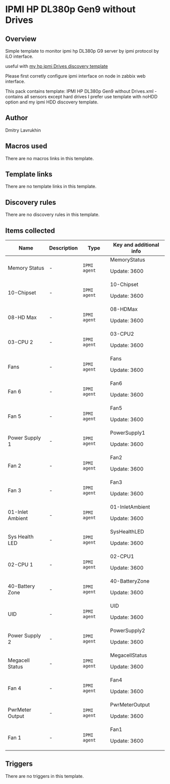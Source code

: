 # IPMI HP DL380p Gen9 without Drives

## Overview

Simple template to monitor ipmi hp DL380p G9 server by ipmi protocol by iLO interface.


useful with [my hp ipmi Drives discovery template](cat-server-hardware/hp/ipmi-hp-servers-hdd-discovery)


Please first corretly configure ipmi interface on node in zabbix web interface.


This pack contains template: IPMI HP DL380p Gen9 without Drives.xml - contains all sensors except hard drives I prefer use template with noHDD option and my ipmi HDD discovery template.



## Author

Dmitry Lavrukhin

## Macros used

There are no macros links in this template.

## Template links

There are no template links in this template.

## Discovery rules

There are no discovery rules in this template.

## Items collected

|Name|Description|Type|Key and additional info|
|----|-----------|----|----|
|Memory Status|<p>-</p>|`IPMI agent`|MemoryStatus<p>Update: 3600</p>|
|10-Chipset|<p>-</p>|`IPMI agent`|10-Chipset<p>Update: 3600</p>|
|08-HD Max|<p>-</p>|`IPMI agent`|08-HDMax<p>Update: 3600</p>|
|03-CPU 2|<p>-</p>|`IPMI agent`|03-CPU2<p>Update: 3600</p>|
|Fans|<p>-</p>|`IPMI agent`|Fans<p>Update: 3600</p>|
|Fan 6|<p>-</p>|`IPMI agent`|Fan6<p>Update: 3600</p>|
|Fan 5|<p>-</p>|`IPMI agent`|Fan5<p>Update: 3600</p>|
|Power Supply 1|<p>-</p>|`IPMI agent`|PowerSupply1<p>Update: 3600</p>|
|Fan 2|<p>-</p>|`IPMI agent`|Fan2<p>Update: 3600</p>|
|Fan 3|<p>-</p>|`IPMI agent`|Fan3<p>Update: 3600</p>|
|01-Inlet Ambient|<p>-</p>|`IPMI agent`|01-InletAmbient<p>Update: 3600</p>|
|Sys Health LED|<p>-</p>|`IPMI agent`|SysHealthLED<p>Update: 3600</p>|
|02-CPU 1|<p>-</p>|`IPMI agent`|02-CPU1<p>Update: 3600</p>|
|40-Battery Zone|<p>-</p>|`IPMI agent`|40-BatteryZone<p>Update: 3600</p>|
|UID|<p>-</p>|`IPMI agent`|UID<p>Update: 3600</p>|
|Power Supply 2|<p>-</p>|`IPMI agent`|PowerSupply2<p>Update: 3600</p>|
|Megacell Status|<p>-</p>|`IPMI agent`|MegacellStatus<p>Update: 3600</p>|
|Fan 4|<p>-</p>|`IPMI agent`|Fan4<p>Update: 3600</p>|
|PwrMeter Output|<p>-</p>|`IPMI agent`|PwrMeterOutput<p>Update: 3600</p>|
|Fan 1|<p>-</p>|`IPMI agent`|Fan1<p>Update: 3600</p>|


## Triggers

There are no triggers in this template.

